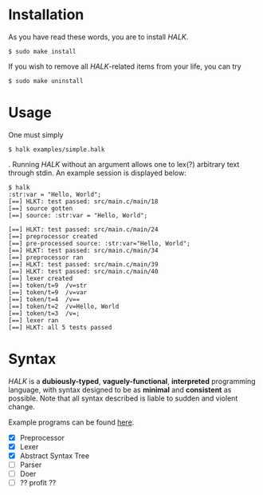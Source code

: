 # Installation

As you have read these words, you are to install *HALK*.

```
$ sudo make install
```

If you wish to remove all *HALK*-related items from your life, you can try

```
$ sudo make uninstall
```

# Usage

One must simply

```
$ halk examples/simple.halk
```

. Running *HALK* without an argument allows one to lex(?) arbitrary text through stdin. An
example session is displayed below:

```text
$ halk
:str:var = "Hello, World";
[==] HLKT: test passed: src/main.c/main/18
[==] source gotten
[==] source: :str:var = "Hello, World";

[==] HLKT: test passed: src/main.c/main/24
[==] preprocessor created
[==] pre-processed source: :str:var="Hello, World";
[==] HLKT: test passed: src/main.c/main/34
[==] preprocessor ran
[==] HLKT: test passed: src/main.c/main/39
[==] HLKT: test passed: src/main.c/main/40
[==] lexer created
[==] token/t=9	/v=str
[==] token/t=9	/v=var
[==] token/t=4	/v==
[==] token/t=2	/v=Hello, World
[==] token/t=3	/v=;
[==] lexer ran
[==] HLKT: all 5 tests passed
```

# Syntax

*HALK* is a **dubiously-typed**, **vaguely-functional**, **interpreted**  programming language,
with syntax designed to be as **minimal** and **consistent** as possible. Note that all syntax
described is liable to sudden and violent change.

Example programs can be found [here](../tree/examples).

- [x] Preprocessor
- [x] Lexer
- [x] Abstract Syntax Tree
- [ ] Parser
- [ ] Doer
- [ ] ?? profit ??
